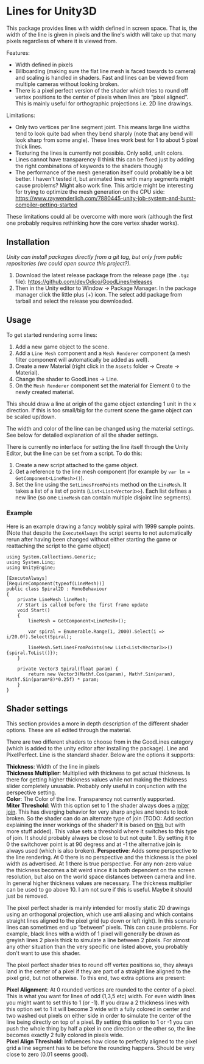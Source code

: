 # Lines for Unity3D

This package provides lines with width defined in screen space. That is, the width of the line is given in pixels and the line's width will take up that many pixels regardless of where it is viewed from.

Features:

* Width defined in pixels
* Billboarding (making sure the flat line mesh is faced towards to camera) and scaling is handled in shaders. Fast and lines can be viewed from multiple cameras without looking broken.
* There is a pixel perfect version of the shader which tries to round off vertex positions to the center of pixels when lines are “pixel aligned”. This is mainly useful for orthographic projections i.e. 2D line drawings.

Limitations:

* Only two vertices per line segment joint. This means large line widths tend to look quite bad when they bend sharply (note that any bend will look sharp from some angle). These lines work best for 1 to about 5 pixel thick lines.
* Texturing the lines is currently not possible. Only solid, unlit colors.
* Lines cannot have transparency (I think this can be fixed just by adding the right combinations of keywords to the shaders though)
* The performance of the mesh generation itself could probably be a bit better. I haven't tested it, but animated lines with many segments might cause problems? Might also work fine. This article might be interesting for trying to optimize the mesh generation on the CPU side: https://www.raywenderlich.com/7880445-unity-job-system-and-burst-compiler-getting-started

These limitations could all be overcome with more work (although the first one probably requires rethinking how the core vertex shader works).

## Installation

*Unity can install packages directly from a git tag, but only from public repositories (we could open source this project?).*

1. Download the latest release package from the release page (the `.tgz` file): https://github.com/devOdico/GoodLines/releases
2. Then in the Unity editor to Window → Package Manager. In the package manager click the little plus (+) icon. The select add package from tarball and select the release you downloaded.

## Usage

To get started rendering some lines:

1. Add a new game object to the scene.
2. Add a `Line Mesh` component and a `Mesh Renderer` component (a mesh filter component will automatically be added as well).
3. Create a new Material (right click in the `Assets` folder → Create → Material).
4. Change the shader to GoodLines → Line.
5. On the `Mesh Renderer` component set the material for Element 0 to the newly created material.

This should draw a line at origin of the game object extending 1 unit in the x direction. If this is too small/big for the current scene the game object can be scaled up/down.

The width and color of the line can be changed using the material settings. See below for detailed explanation of all the shader settings.

There is currently no interface for setting the line itself through the Unity Editor, but the line can be set from a script. To do this:

1. Create a new script attached to the game object.
2. Get a reference to the line mesh component (for example by `var lm = GetComponent<LineMesh>()`).
3. Set the line using the `SetLinesFromPoints` method on the `LineMesh`. It takes a list of a list of points (`List<List<Vector3>>`). Each list defines a new line (so one `LineMesh` can contain multiple disjoint line segments).

### Example

Here is an example drawing a fancy wobbly spiral with 1999 sample points. (Note that despite the `ExecuteAlways` the script seems to not automatically rerun after having been changed without either starting the game or reattaching the script to the game object)

    using System.Collections.Generic;
    using System.Linq;
    using UnityEngine;

    [ExecuteAlways]
    [RequireComponent(typeof(LineMesh))]
    public class Spiral2D : MonoBehaviour
    {
        private LineMesh lineMesh;
        // Start is called before the first frame update
        void Start()
        {
            lineMesh = GetComponent<LineMesh>();

            var spiral = Enumerable.Range(1, 2000).Select(i => i/20.0f).Select(Spiral);

            lineMesh.SetLinesFromPoints(new List<List<Vector3>>() {spiral.ToList()});
        }

        private Vector3 Spiral(float param) {
            return new Vector3(Mathf.Cos(param), Mathf.Sin(param), Mathf.Sin(param*8)*0.25f) * param;
        }
    }

## Shader settings

This section provides a more in depth description of the different shader options. These are all edited through the material. 

There are two different shaders to choose from in the GoodLines category (which is added to the unity editor after installing the package). Line and PixelPerfect. Line is the standard shader. Below are the options it supports:

**Thickness**: Width of the line in pixels  
**Thickness Multiplier**: Multiplied with thickness to get actual thickness. Is there for getting higher thickness values while not making the thickness slider completely unusable. Probably only useful in conjunction with the perspective setting.  
**Color**: The Color of the line. Transparency not currently supported.  
**Miter Threshold**: With this option set to 1 the shader always does a [miter join](https://duckduckgo.com/?q=miter+join&t=canonical&iax=images&ia=images). This has diverging behavior for very sharp angles and tends to look broken. So the shader can do an alternate type of join (TODO: Add section explaining the inner workings of the shader? It is based on [this](https://mattdesl.svbtle.com/drawing-lines-is-hard) but with more stuff added). This value sets a threshold where it switches to this type of join. It should probably always be close to but not quite 1. By setting it to 0 the switchover point is at 90 degress and at -1 the alternative join is always used (which is also broken).
**Perspective**: Adds some perspective to the line rendering. At 0 there is no perspective and the thickness is the pixel width as advertised. At 1 there is true perspective. For any non-zero value the thickness becomes a bit weird since it is both dependent on the screen resolution, but also on the world space distances between camera and line. In general higher thickness values are necessary. The thickness multiplier can be used to go above 10. I am not sure if this is useful. Maybe it should just be removed.

The pixel perfect shader is mainly intended for mostly static 2D drawings using an orthogonal projection, which use anti aliasing and which contains straight lines aligned to the pixel grid (up down or left right). In this scenario lines can sometimes end up “between” pixels. This can cause problems. For example, black lines with a width of 1 pixel will generally be drawn as greyish lines 2 pixels thick to simulate a line between 2 pixels. For almost any other situation than the very specific one listed above, you probably don't want to use this shader.

The pixel perfect shader tries to round off vertex positions so, they always land in the center of a pixel if they are part of a straight line aligned to the pixel grid, but not otherwise. To this end, two extra options are present:

**Pixel Alignment**: At 0 rounded vertices are rounded to the center of a pixel. This is what you want for lines of odd (1,3,5 etc) width. For even width lines you might want to set this to 1 (or -1). If you draw a 2 thickness lines with this option set to 1 it will become 3 wide with a fully colored in center and two washed out pixels on either side in order to simulate the center of the line being directly on top of a pixel. By setting this option to 1 or -1 you can push the whole thing by half a pixel in one direction or the other so, the line becomes exactly 2 fully colored in pixels wide.  
**Pixel Align Threshold**: Influences how close to perfectly aligned to the pixel grid a line segment has to be before the rounding happens. Should be very close to zero (0.01 seems good).